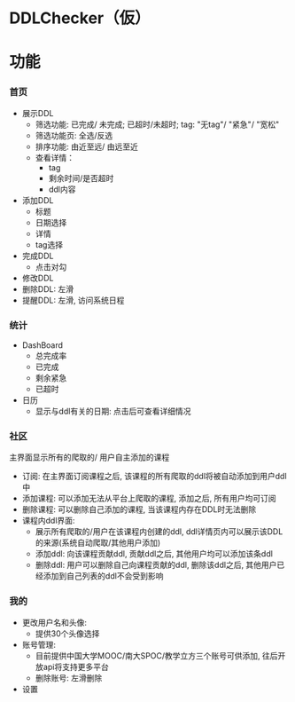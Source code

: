 # DDLChecker（仮）



# 功能

### 首页

- 展示DDL
  - 筛选功能: 已完成/ 未完成; 已超时/未超时; tag: "无tag"/ "紧急"/ "宽松"
  - 筛选功能页: 全选/反选
  - 排序功能: 由近至远/ 由远至近
  - 查看详情：
    - tag
    - 剩余时间/是否超时
    - ddl内容
- 添加DDL
  - 标题
  - 日期选择
  - 详情
  - tag选择
- 完成DDL
  - 点击对勾
- 修改DDL
- 删除DDL: 左滑
- 提醒DDL: 左滑, 访问系统日程

### 统计

- DashBoard
  - 总完成率
  - 已完成
  - 剩余紧急
  - 已超时
- 日历
  - 显示与ddl有关的日期: 点击后可查看详细情况

### 社区

主界面显示所有的爬取的/ 用户自主添加的课程

- 订阅: 在主界面订阅课程之后, 该课程的所有爬取的ddl将被自动添加到用户ddl中
- 添加课程: 可以添加无法从平台上爬取的课程, 添加之后, 所有用户均可订阅
- 删除课程: 可以删除自己添加的课程, 当该课程内存在DDL时无法删除
- 课程内ddl界面:
  - 展示所有爬取的/用户在该课程内创建的ddl, ddl详情页内可以展示该DDL的来源(系统自动爬取/其他用户添加)
  - 添加ddl: 向该课程贡献ddl, 贡献ddl之后, 其他用户均可以添加该条ddl
  - 删除ddl: 用户可以删除自己向课程贡献的ddl, 删除该ddl之后, 其他用户已经添加到自己列表的ddl不会受到影响

### 我的

- 更改用户名和头像:
  - 提供30个头像选择
- 账号管理:
  - 目前提供中国大学MOOC/南大SPOC/教学立方三个账号可供添加, 往后开放api将支持更多平台
  - 删除账号: 左滑删除
- 设置